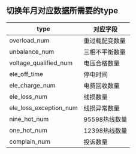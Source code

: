 ## 切换年月对应数据所需要的type

| type                   | 对应字段       |
| ---------------------- | -------------- |
| overload_num           | 重过载配变数量 |
| unbalance_num          | 三相不平衡数量 |
| voltage_qualified_num  | 电压合格数量   |
| ele_off_time           | 停电时间       |
| ele_charge_num         | 电费回收数量   |
| ele_loss_num           | 线损数量       |
| ele_loss_exception_num | 线损异常数量   |
| nine_hot_num           | 95598热线数量  |
| one_hot_num            | 12398热线数量  |
| complain_num           | 投诉数量       |